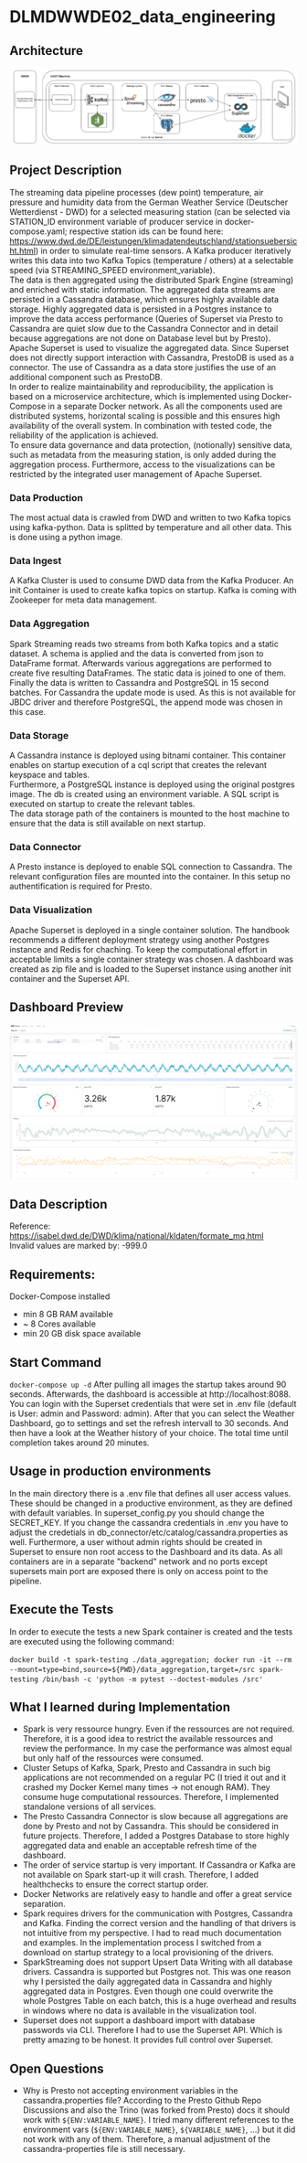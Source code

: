 # DLMDWWDE02_data_engineering

## Architecture
![alt text](https://github.com/marvinam17/DLMDWWDE02_data_engineering/blob/main/architecture/architecture.png?raw=true)

## Project Description
The streaming data pipeline processes (dew point) temperature, air pressure and humidity data from the German Weather Service (Deutscher Wetterdienst - DWD) for a selected measuring station (can be selected via STATION_ID environment variable of producer service in docker-compose.yaml; respective station ids can be found here: https://www.dwd.de/DE/leistungen/klimadatendeutschland/stationsuebersicht.html) in order to simulate real-time sensors. A Kafka producer iteratively writes this data into two Kafka Topics (temperature / others) at a selectable speed (via STREAMING_SPEED environment_variable).\
The data is then aggregated using the distributed Spark Engine (streaming) and enriched with static information. The aggregated data streams are persisted in a Cassandra database, which ensures highly available data storage. Highly aggregated data is persisted in a Postgres instance to improve the data access performance (Queries of Superset via Presto to Cassandra are quiet slow due to the Cassandra Connector and in detail because aggregations are not done on Database level but by Presto).
Apache Superset is used to visualize the aggregated data. Since Superset does not directly support interaction with Cassandra, PrestoDB is used as a connector. The use of Cassandra as a data store justifies the use of an additional component such as PrestoDB. \
In order to realize maintainability and reproducibility, the application is based on a microservice architecture, which is implemented using Docker-Compose in a separate Docker network. As all the components used are distributed systems, horizontal scaling is possible and this ensures high availability of the overall system. In combination with tested code, the reliability of the application is achieved.\
To ensure data governance and data protection, (notionally) sensitive data, such as metadata from the measuring station, is only added during the aggregation process. Furthermore, access to the visualizations can be restricted by the integrated user management of Apache Superset.

### Data Production
The most actual data is crawled from DWD and written to two Kafka topics using kafka-python. Data is splitted by temperature and all other data. This is done using a python image.

### Data Ingest
A Kafka Cluster is used to consume DWD data from the Kafka Producer. An init Container is used to create kafka topics on startup. Kafka is coming with Zookeeper for meta data management.

### Data Aggregation
Spark Streaming reads two streams from both Kafka topics and a static dataset. A schema is applied and the data is converted from json to DataFrame format. Afterwards various aggregations are performed to create five resulting 
DataFrames. The static data is joined to one of them. Finally the data is written to Cassandra and PostgreSQL in 15 second batches. For Cassandra the update mode is used. As this is not available for JBDC driver and therefore PostgreSQL, the append mode was chosen in this case.

### Data Storage
A Cassandra instance is deployed using bitnami container. This container enables on startup execution of a cql script that creates the relevant keyspace and tables.\
Furthermore, a PostgreSQL instance is deployed using the original postgres image. The db is created using an environment variable. A SQL script is executed on startup to create the relevant tables.\
The data storage path of the containers is mounted to the host machine to ensure that the data is still available on next startup.

### Data Connector
A Presto instance is deployed to enable SQL connection to Cassandra. The relevant configuration files are mounted into the container. In this setup no authentification is required for Presto.

### Data Visualization
Apache Superset is deployed in a single container solution. The handbook recommends a different deployment strategy using another Postgres instance and Redis for chaching. To keep the computational effort in acceptable limits a single container strategy was chosen. A dashboard was created as zip file and is loaded to the Superset instance using another init container and the Superset API. 


## Dashboard Preview
![alt text](https://github.com/marvinam17/DLMDWWDE02_data_engineering/blob/main/architecture/dashboard_example.png?raw=true)

## Data Description
Reference: https://isabel.dwd.de/DWD/klima/national/kldaten/formate_mq.html \
Invalid values are marked by: -999.0

## Requirements:
Docker-Compose installed
- min 8 GB RAM available
- ~ 8 Cores available
- min 20 GB disk space available

## Start Command
`docker-compose up -d`
After pulling all images the startup takes around 90 seconds. Afterwards, the dashboard is accessible at http://localhost:8088. You can login with the Superset credentials that were set in .env file (default is User: admin and Password: admin).
After that you can select the Weather Dashboard, go to settings and set the refresh intervall to 30 seconds. And then have a look at the Weather history of your choice.
The total time until completion takes around 20 minutes. 

## Usage in production environments
In the main directory there is a .env file that defines all user access values. These should be changed in a productive environment, as they are defined with default variables. In superset_config.py you should change the SECRET_KEY.
If you change the cassandra credentials in .env you have to adjust the credetials in db_connector/etc/catalog/cassandra.properties as well.
Furthermore, a user without admin rights should be created in Superset to ensure non root access to the Dashboard and its data. As all containers are in a separate "backend" network and no ports except supersets main port are exposed there is only on access point to the pipeline. 

## Execute the Tests
In order to execute the tests a new Spark container is created and the tests are executed using the following command:

`docker build -t spark-testing ./data_aggregation; docker run -it --rm --mount=type=bind,source=${PWD}/data_aggregation,target=/src spark-testing /bin/bash -c 'python -m pytest --doctest-modules /src'`

## What I learned during Implementation
 * Spark is very ressource hungry. Even if the ressources are not required. Therefore, it is a good idea to restrict the available ressources and review the performance. In my case the performance was almost equal but only half of the ressources were consumed.
 * Cluster Setups of Kafka, Spark, Presto and Cassandra in such big applications are not recommended on a regular PC (I tried it out and it crashed my Docker Kernel many times -> not enough RAM). They consume huge computational ressources. Therefore, I implemented standalone versions of all services.
 * The Presto Cassandra Connector is slow because all aggregations are done by Presto and not by Cassandra. This should be considered in future projects. Therefore, I added a Postgres Database to store highly aggregated data and enable an acceptable refresh time of the dashboard.
 * The order of service startup is very important. If Cassandra or Kafka are not available on Spark start-up it will crash. Therefore, I added healthchecks to ensure the correct startup order. 
 * Docker Networks are relatively easy to handle and offer a great service separation.
 * Spark requires drivers for the communication with Postgres, Cassandra and Kafka. Finding the correct version and the handling of that drivers is not intuitive from my perspective. I had to read much documentation and examples. In the implementation process I switched from a download on startup strategy to a local provisioning of the drivers.
 * SparkStreaming does not support Upsert Data Writing with all database drivers. Cassandra is supported but Postgres not. This was one reason why I persisted the daily aggregated data in Cassandra and highly aggregated data in Postgres. Even though one could overwrite the whole Postgres Table on each batch, this is a huge overhead and results in windows where no data is available in the visualization tool.
 * Superset does not support a dashboard import with database passwords via CLI. Therefore I had to use the Superset API. Which is pretty amazing to be honest. It provides full control over Superset.


## Open Questions
 * Why is Presto not accepting environment variables in the cassandra.properties file? According to the Presto Github Repo Discussions and also the Trino (was forked from Presto) docs it should work with `${ENV:VARIABLE_NAME}`. I tried many different references to the environment vars (`${ENV:VARIABLE_NAME}`, `${VARIABLE_NAME}`, ...) but it did not work with any of them. Therefore, a manual adjustment of the cassandra-properties file is still necessary.

